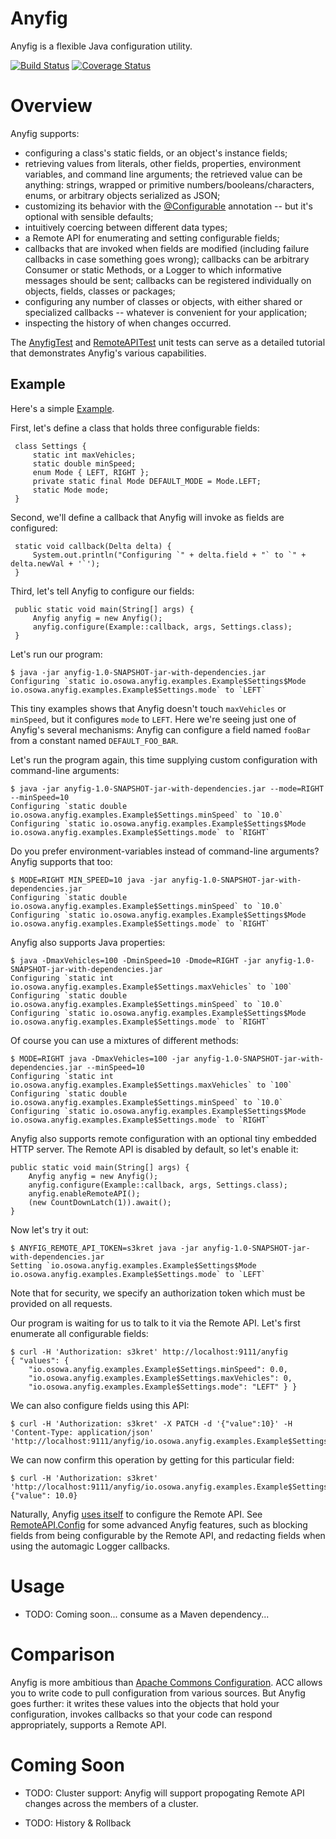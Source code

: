 # Anyfig

Anyfig is a flexible Java configuration utility.

[![Build Status](https://travis-ci.org/kushmerick/anyfig.svg?branch=master)](https://travis-ci.org/kushmerick/anyfig)
[![Coverage Status](https://coveralls.io/repos/github/kushmerick/anyfig/badge.svg?branch=master)](https://coveralls.io/github/kushmerick/anyfig?branch=master)

# Overview

Anyfig supports:

* configuring a class's static fields, or an object's instance fields;
* retrieving values from literals, other fields, properties, environment variables, and command line arguments;
  the retrieved value can be anything: strings, wrapped or primitive numbers/booleans/characters, enums, or arbitrary
  objects serialized as JSON;
* customizing its behavior with the
  [@Configurable](http://github.com/kushmerick/anyfig/tree/master/src/main/java/io/osowa/anyfig/Configurable.java)
  annotation -- but it's optional with sensible defaults;
* intuitively coercing between different data types;
* a Remote API for enumerating and setting configurable fields;
* callbacks that are invoked when fields are modified (including failure callbacks in case something goes wrong);
  callbacks can be arbitrary Consumer or static Methods, or a Logger to which informative messages should be sent;
  callbacks can be registered individually on objects, fields, classes or packages;
* configuring any number of classes or objects, with either shared or specialized callbacks -- whatever is convenient
  for your application;
* inspecting the history of when changes occurred.

The [AnyfigTest](http://github.com/kushmerick/anyfig/tree/master/src/test/java/io/osowa/anyfig/tests/AnyfigTest.java)
and [RemoteAPITest](http://github.com/kushmerick/anyfig/tree/master/src/test/java/io/osowa/anyfig/tests/RemoteAPITest.java)
unit tests can serve as a detailed tutorial that demonstrates Anyfig's various capabilities.

## Example

Here's a simple [Example](http://github.com/kushmerick/anyfig/tree/master/src/main/java/io/osowa/anyfig/examples/Example.java).

First, let's define a class that holds three configurable fields:

     class Settings {
         static int maxVehicles;
         static double minSpeed;
         enum Mode { LEFT, RIGHT };
         private static final Mode DEFAULT_MODE = Mode.LEFT;
         static Mode mode;
     }

Second, we'll define a callback that Anyfig will invoke as fields are configured:

     static void callback(Delta delta) {
         System.out.println("Configuring `" + delta.field + "` to `" + delta.newVal + '`');
     }

Third, let's tell Anyfig to configure our fields:

     public static void main(String[] args) {
         Anyfig anyfig = new Anyfig();
         anyfig.configure(Example::callback, args, Settings.class);
     }

Let's run our program:

    $ java -jar anyfig-1.0-SNAPSHOT-jar-with-dependencies.jar
    Configuring `static io.osowa.anyfig.examples.Example$Settings$Mode io.osowa.anyfig.examples.Example$Settings.mode` to `LEFT`

This tiny examples shows that Anyfig doesn't touch `maxVehicles` or `minSpeed`, but it configures `mode` to `LEFT`. Here
we're seeing just one of Anyfig's several mechanisms: Anyfig can configure a field named `fooBar` from a constant named
`DEFAULT_FOO_BAR`.

Let's run the program again, this time supplying custom configuration with command-line arguments:

    $ java -jar anyfig-1.0-SNAPSHOT-jar-with-dependencies.jar --mode=RIGHT --minSpeed=10
    Configuring `static double io.osowa.anyfig.examples.Example$Settings.minSpeed` to `10.0`
    Configuring `static io.osowa.anyfig.examples.Example$Settings$Mode io.osowa.anyfig.examples.Example$Settings.mode` to `RIGHT`

Do you prefer environment-variables instead of command-line arguments?  Anyfig supports that too:

    $ MODE=RIGHT MIN_SPEED=10 java -jar anyfig-1.0-SNAPSHOT-jar-with-dependencies.jar
    Configuring `static double io.osowa.anyfig.examples.Example$Settings.minSpeed` to `10.0`
    Configuring `static io.osowa.anyfig.examples.Example$Settings$Mode io.osowa.anyfig.examples.Example$Settings.mode` to `RIGHT`

Anyfig also supports Java properties:

    $ java -DmaxVehicles=100 -DminSpeed=10 -Dmode=RIGHT -jar anyfig-1.0-SNAPSHOT-jar-with-dependencies.jar
    Configuring `static int io.osowa.anyfig.examples.Example$Settings.maxVehicles` to `100`
    Configuring `static double io.osowa.anyfig.examples.Example$Settings.minSpeed` to `10.0`
    Configuring `static io.osowa.anyfig.examples.Example$Settings$Mode io.osowa.anyfig.examples.Example$Settings.mode` to `RIGHT`

Of course you can use a mixtures of different methods:

    $ MODE=RIGHT java -DmaxVehicles=100 -jar anyfig-1.0-SNAPSHOT-jar-with-dependencies.jar --minSpeed=10
    Configuring `static int io.osowa.anyfig.examples.Example$Settings.maxVehicles` to `100`
    Configuring `static double io.osowa.anyfig.examples.Example$Settings.minSpeed` to `10.0`
    Configuring `static io.osowa.anyfig.examples.Example$Settings$Mode io.osowa.anyfig.examples.Example$Settings.mode` to `RIGHT`

Anyfig also supports remote configuration with an optional tiny embedded HTTP server.  The Remote API is
disabled by default, so let's enable it:

    public static void main(String[] args) {
        Anyfig anyfig = new Anyfig();
        anyfig.configure(Example::callback, args, Settings.class);
        anyfig.enableRemoteAPI();
        (new CountDownLatch(1)).await();
    }

Now let's try it out:

    $ ANYFIG_REMOTE_API_TOKEN=s3kret java -jar anyfig-1.0-SNAPSHOT-jar-with-dependencies.jar
    Setting `io.osowa.anyfig.examples.Example$Settings$Mode io.osowa.anyfig.examples.Example$Settings.mode` to `LEFT`

Note that for security, we specify an authorization token which must be provided on all requests.

Our program is waiting for us to talk to it via the Remote API.  Let's first enumerate all configurable
fields:

    $ curl -H 'Authorization: s3kret' http://localhost:9111/anyfig
    { "values": {
        "io.osowa.anyfig.examples.Example$Settings.minSpeed": 0.0,
        "io.osowa.anyfig.examples.Example$Settings.maxVehicles": 0,
        "io.osowa.anyfig.examples.Example$Settings.mode": "LEFT" } }

We can also configure fields using this API:

    $ curl -H 'Authorization: s3kret' -X PATCH -d '{"value":10}' -H 'Content-Type: application/json' 'http://localhost:9111/anyfig/io.osowa.anyfig.examples.Example$Settings.minSpeed'

We can now confirm this operation by getting for this particular field:

    $ curl -H 'Authorization: s3kret' 'http://localhost:9111/anyfig/io.osowa.anyfig.examples.Example$Settings.minSpeed'
    {"value": 10.0}

Naturally, Anyfig [uses itself](https://github.com/kushmerick/anyfig/blob/master/src/main/java/io/osowa/anyfig/Anyfig.java#L475-L477) to configure
the Remote API.  See [RemoteAPI.Config](https://github.com/kushmerick/anyfig/blob/master/src/main/java/io/osowa/anyfig/api/RemoteAPI.java#L17-L45)
for some advanced Anyfig features, such as blocking fields from being configurable by the Remote API, and redacting fields when using the
automagic Logger callbacks.

# Usage

* TODO: Coming soon... consume as a Maven dependency...

# Comparison

Anyfig is more ambitious than [Apache Commons Configuration](http://commons.apache.org/proper/commons-configuration).
ACC allows you to write code to pull configuration from various sources.  But Anyfig goes further: it writes these
values into the objects that hold your configuration, invokes callbacks so that your code can respond appropriately,
supports a Remote API.

# Coming Soon

* TODO: Cluster support: Anyfig will support propogating Remote API changes across the members of a cluster.

* TODO: History & Rollback
